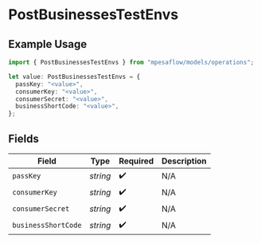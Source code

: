 # PostBusinessesTestEnvs

## Example Usage

```typescript
import { PostBusinessesTestEnvs } from "mpesaflow/models/operations";

let value: PostBusinessesTestEnvs = {
  passKey: "<value>",
  consumerKey: "<value>",
  consumerSecret: "<value>",
  businessShortCode: "<value>",
};
```

## Fields

| Field               | Type                | Required            | Description         |
| ------------------- | ------------------- | ------------------- | ------------------- |
| `passKey`           | *string*            | :heavy_check_mark:  | N/A                 |
| `consumerKey`       | *string*            | :heavy_check_mark:  | N/A                 |
| `consumerSecret`    | *string*            | :heavy_check_mark:  | N/A                 |
| `businessShortCode` | *string*            | :heavy_check_mark:  | N/A                 |